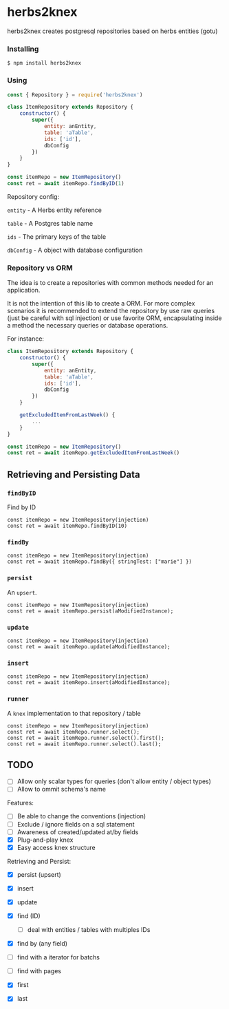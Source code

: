 # herbs2knex

herbs2knex creates postgresql repositories based on herbs entities (gotu)

### Installing
    $ npm install herbs2knex

### Using

```javascript
const { Repository } = require('herbs2knex')

class ItemRepository extends Repository {
    constructor() {
        super({
            entity: anEntity,
            table: 'aTable',
            ids: ['id'],
            dbConfig
        })
    }
}

const itemRepo = new ItemRepository()
const ret = await itemRepo.findByID(1)
```
Repository config:

`entity` - A Herbs entity reference

`table` - A Postgres table name

`ids` - The primary keys of the table

`dbConfig` - A object with database configuration

### Repository vs ORM

The idea is to create a repositories with common methods needed for an application.

It is not the intention of this lib to create a ORM. For more complex scenarios it is recommended to extend the repository by use raw queries (just be careful with sql injection) or use favorite ORM, encapsulating inside a method the necessary queries or database operations.

For instance:
```javascript
class ItemRepository extends Repository {
    constructor() {
        super({
            entity: anEntity,
            table: 'aTable',
            ids: ['id'],
            dbConfig
        })
    }

    getExcludedItemFromLastWeek() {
        ...
    }
}

const itemRepo = new ItemRepository()
const ret = await itemRepo.getExcludedItemFromLastWeek()
```

## Retrieving and Persisting Data

### `findByID`
Find by ID

    const itemRepo = new ItemRepository(injection)
    const ret = await itemRepo.findByID(10)

### `findBy`

    const itemRepo = new ItemRepository(injection)
    const ret = await itemRepo.findBy({ stringTest: ["marie"] })

### `persist`
An `upsert`.

    const itemRepo = new ItemRepository(injection)
    const ret = await itemRepo.persist(aModifiedInstance);

### `update`

    const itemRepo = new ItemRepository(injection)
    const ret = await itemRepo.update(aModifiedInstance);

### `insert`

    const itemRepo = new ItemRepository(injection)
    const ret = await itemRepo.insert(aModifiedInstance);

### `runner`
A `knex` implementation to that repository / table

    const itemRepo = new ItemRepository(injection)
    const ret = await itemRepo.runner.select();
    const ret = await itemRepo.runner.select().first();
    const ret = await itemRepo.runner.select().last();

## TODO

- [ ] Allow only scalar types for queries (don't allow entity / object types)
- [ ] Allow to ommit schema's name

Features:
- [ ] Be able to change the conventions (injection)
- [ ] Exclude / ignore fields on a sql statement
- [ ] Awareness of created/updated at/by fields
- [X] Plug-and-play knex
- [X] Easy access knex structure

Retrieving and Persist:
- [X] persist (upsert)
- [X] insert
- [X] update
- [X] find (ID)
    - [ ] deal with entities / tables with multiples IDs
- [X] find by (any field)
- [ ] find with a iterator for batchs
- [ ] find with pages
- [X] first
- [X] last

